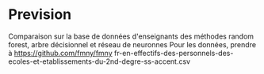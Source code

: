 # Prevision
Comparaison sur la base de données d'enseignants des méthodes random forest, arbre décisionnel et réseau de neuronnes
Pour les données, prendre à https://github.com/fmny/fmny
fr-en-effectifs-des-personnels-des-ecoles-et-etablissements-du-2nd-degre-ss-accent.csv


